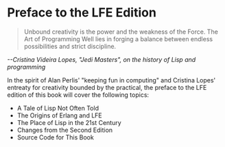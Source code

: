 # Preface to the LFE Edition

<blockquote>
Unbound creativity is the power and the weakness of the Force. The Art of Programming Well lies in forging a balance between endless possibilities and strict discipline.
</blockquote>

*--Cristina Videira Lopes, "Jedi Masters", on the history of Lisp and programming*

In the spirit of Alan Perlis' "keeping fun in computing" and Cristina Lopes' entreaty for creativity bounded by the practical, the preface to the LFE edition of this book will cover the following topics:

* A Tale of Lisp Not Often Told
* The Origins of Erlang and LFE
* The Place of Lisp in the 21st Century
* Changes from the Second Edition
* Source Code for This Book

